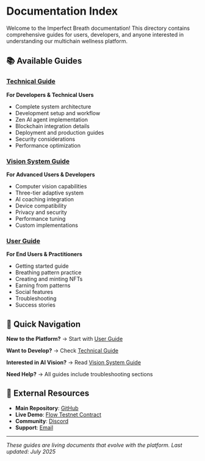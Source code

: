 # Documentation Index

Welcome to the Imperfect Breath documentation! This directory contains comprehensive guides for users, developers, and anyone interested in understanding our multichain wellness platform.

## 📚 Available Guides

### [Technical Guide](./TECHNICAL_GUIDE.md)
**For Developers & Technical Users**
- Complete system architecture
- Development setup and workflow
- Zen AI agent implementation
- Blockchain integration details
- Deployment and production guides
- Security considerations
- Performance optimization

### [Vision System Guide](./VISION_SYSTEM_GUIDE.md)
**For Advanced Users & Developers**
- Computer vision capabilities
- Three-tier adaptive system
- AI coaching integration
- Device compatibility
- Privacy and security
- Performance tuning
- Custom implementations

### [User Guide](./USER_GUIDE.md)
**For End Users & Practitioners**
- Getting started guide
- Breathing pattern practice
- Creating and minting NFTs
- Earning from patterns
- Social features
- Troubleshooting
- Success stories

## 🎯 Quick Navigation

**New to the Platform?** → Start with [User Guide](./USER_GUIDE.md)

**Want to Develop?** → Check [Technical Guide](./TECHNICAL_GUIDE.md)

**Interested in AI Vision?** → Read [Vision System Guide](./VISION_SYSTEM_GUIDE.md)

**Need Help?** → All guides include troubleshooting sections

## 🔗 External Resources

- **Main Repository**: [GitHub](https://github.com/your-repo)
- **Live Demo**: [Flow Testnet Contract](https://testnet.flowscan.org/account/0xb8404e09b36b6623)
- **Community**: [Discord](https://discord.gg/your-server)
- **Support**: [Email](mailto:support@imperfectbreath.com)

---

*These guides are living documents that evolve with the platform. Last updated: July 2025*
